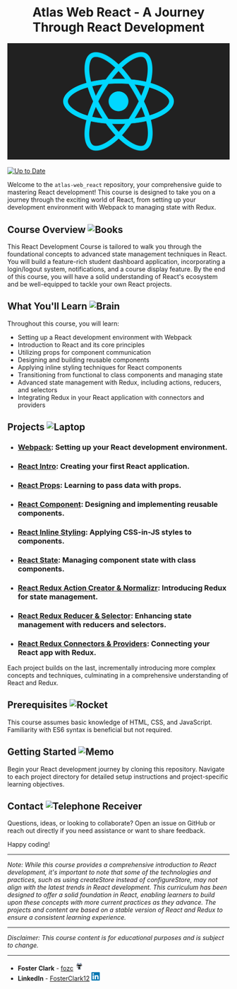 <h1 align="center">Atlas Web React - A Journey Through React Development</h1>

<p align="center">
  <img src="img/react_logo.gif" width="600px">
</p>

[![Up to Date](https://github.com/ikatyang/emoji-cheat-sheet/workflows/Up%20to%20Date/badge.svg)](https://github.com/ikatyang/emoji-cheat-sheet/actions?query=workflow%3A%22Up+to+Date%22)

Welcome to the `atlas-web_react` repository, your comprehensive guide to mastering React development! This course is designed to take you on a journey through the exciting world of React, from setting up your development environment with Webpack to managing state with Redux.

<h2>
  Course Overview
  <img src="https://raw.githubusercontent.com/Tarikul-Islam-Anik/Telegram-Animated-Emojis/main/Objects/Books.webp" alt="Books" width="25" height="25" />
</h2>

This React Development Course is tailored to walk you through the foundational concepts to advanced state management techniques in React. You will build a feature-rich student dashboard application, incorporating a login/logout system, notifications, and a course display feature. By the end of this course, you will have a solid understanding of React's ecosystem and be well-equipped to tackle your own React projects.

<h2>
  What You'll Learn
  <img src="https://raw.githubusercontent.com/Tarikul-Islam-Anik/Animated-Fluent-Emojis/master/Emojis/Hand%20gestures/Brain.png" alt="Brain" width="25" height="25" />
</h2>

Throughout this course, you will learn:

- Setting up a React development environment with Webpack
- Introduction to React and its core principles
- Utilizing props for component communication
- Designing and building reusable components
- Applying inline styling techniques for React components
- Transitioning from functional to class components and managing state
- Advanced state management with Redux, including actions, reducers, and selectors
- Integrating Redux in your React application with connectors and providers

<h2>
  Projects
  <img src="https://raw.githubusercontent.com/Tarikul-Islam-Anik/Telegram-Animated-Emojis/main/Objects/Laptop.webp" alt="Laptop" width="25" height="25" />
</h2>

- ### [**Webpack**](./Webpack/): Setting up your React development environment.
- ### [**React Intro**](./react_intro/): Creating your first React application.
- ### [**React Props**](./react_props/): Learning to pass data with props.
- ### [**React Component**](./React_component/): Designing and implementing reusable components.
- ### [**React Inline Styling**](./React_inline_styling/): Applying CSS-in-JS styles to components.
- ### [**React State**](./react_state/): Managing component state with class components.
- ### [**React Redux Action Creator & Normalizr**](./0x08_react_redux_action_creator_normalizr/): Introducing Redux for state management.
- ### [**React Redux Reducer & Selector**](./react_redux_reducer_selector/): Enhancing state management with reducers and selectors.
- ### [**React Redux Connectors & Providers**](./react_redux_connectors_and_providers/): Connecting your React app with Redux.

Each project builds on the last, incrementally introducing more complex concepts and techniques, culminating in a comprehensive understanding of React and Redux.

<h2>
  Prerequisites
  <img src="https://raw.githubusercontent.com/Tarikul-Islam-Anik/Animated-Fluent-Emojis/master/Emojis/Travel%20and%20places/Rocket.png" alt="Rocket" width="25" height="25" />
</h2>

This course assumes basic knowledge of HTML, CSS, and JavaScript. Familiarity with ES6 syntax is beneficial but not required.

<h2>
  Getting Started
  <img src="https://raw.githubusercontent.com/Tarikul-Islam-Anik/Telegram-Animated-Emojis/main/Objects/Memo.webp" alt="Memo" width="25" height="25" />
</h2>

Begin your React development journey by cloning this repository. Navigate to each project directory for detailed setup instructions and project-specific learning objectives.

<h2>
  Contact
  <img src="https://raw.githubusercontent.com/Tarikul-Islam-Anik/Animated-Fluent-Emojis/master/Emojis/Objects/Telephone%20Receiver.png" alt="Telephone Receiver" width="25" height="25" />
</h2>

Questions, ideas, or looking to collaborate? Open an issue on GitHub or reach out directly if you need assistance or want to share feedback.

Happy coding!

---

*Note: While this course provides a comprehensive introduction to React development, it's important to note that some of the technologies and practices, such as using createStore instead of configureStore, may not align with the latest trends in React development. This curriculum has been designed to offer a solid foundation in React, enabling learners to build upon these concepts with more current practices as they advance. The projects and content are based on a stable version of React and Redux to ensure a consistent learning experience.*

---

*Disclaimer: This course content is for educational purposes and is subject to change.*

---



- **Foster Clark** - [fozc](https://github.com/FosterClark48) <img src="img/daftpunktocat.gif" alt="LinkedIn" width="20" height="20">
- **LinkedIn** - [FosterClark12](https://www.linkedin.com/in/fosterclark12/) <img src="img/linkedin-original.svg" alt="LinkedIn" width="20" height="20">
